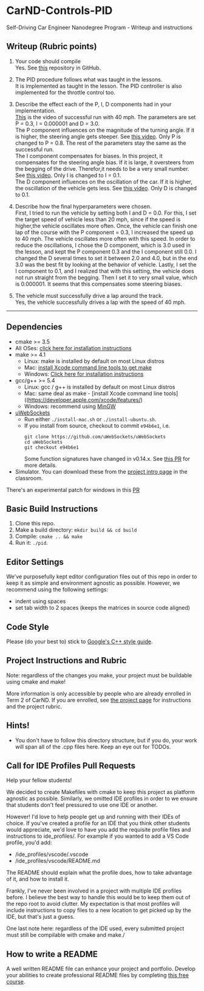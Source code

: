 # CarND-Controls-PID
Self-Driving Car Engineer Nanodegree Program - Writeup and instructions

## Writeup (Rubric points)

1. Your code should compile  
Yes. See [this](https://github.com/smashkoala/CarND-PID-Control-Project) repository in GitHub.

2. The PID procedure follows what was taught in the lessons.  
It is implemented as taught in the lesson.
The PID controller is also implemented for the throttle control too.

3. Describe the effect each of the P, I, D components had in your implementation.   
[This](https://github.com/smashkoala/CarND-PID-Control-Project/blob/master/OK_param.mov) is the video of successful run with 40 mph. The parameters are set P = 0.3, I = 0.000001 and D = 3.0.  
The P component influences on the magnitude of the turning angle. If it is higher, the steering angle gets steeper.  See [this video](https://github.com/smashkoala/CarND-PID-Control-Project/blob/master/P_param.mov). Only P is changed to P = 0.8. The rest of the parameters stay the same as the successful run.  
The I component compensates for biases. In this project, it compensates for the steering angle bias. If it is large, it oversteers from the begging of the drive. Therefor,it needs to be a very small number. See [this video](https://github.com/smashkoala/CarND-PID-Control-Project/blob/master/I_param.mov). Only I is changed to I = 0.1.  
The D component influences on the oscillation of the car. If it is higher, the oscillation of the vehicle gets less. See [this video](https://github.com/smashkoala/CarND-PID-Control-Project/blob/master/D_param.mov). Only D is changed to 0.1.  

4. Describe how the final hyperparameters were chosen.  
First, I tried to run the vehicle by setting both I and D = 0.0. For this, I set
the target speed of vehicle less than 20 mph, since if the speed is higher,the vehicle oscillates more often. Once, the vehicle can finish one lap of the course with the P component = 0.3, I increased the speed up to 40 mph. The vehicle oscillates more often with this speed. In order to reduce the oscillations, I chose the D component, which is 3.0 used in the lesson, and kept the P component 0.3 and the I component still 0.0. I changed the D several times to set it between
2.0 and 4.0, but in the end 3.0 was the best fit by looking at the behavior of
vehicle.
Lastly, I set the I component to 0.1, and I realized that with this setting,
the vehicle does not run straight from the begging. Then I set it to very small
value, which is 0.000001. It seems that this compensates some steering biases.

5. The vehicle must successfully drive a lap around the track.  
Yes, the vehicle successfully drives a lap with the speed of 40 mph.

---

## Dependencies

* cmake >= 3.5
 * All OSes: [click here for installation instructions](https://cmake.org/install/)
* make >= 4.1
  * Linux: make is installed by default on most Linux distros
  * Mac: [install Xcode command line tools to get make](https://developer.apple.com/xcode/features/)
  * Windows: [Click here for installation instructions](http://gnuwin32.sourceforge.net/packages/make.htm)
* gcc/g++ >= 5.4
  * Linux: gcc / g++ is installed by default on most Linux distros
  * Mac: same deal as make - [install Xcode command line tools]((https://developer.apple.com/xcode/features/)
  * Windows: recommend using [MinGW](http://www.mingw.org/)
* [uWebSockets](https://github.com/uWebSockets/uWebSockets)
  * Run either `./install-mac.sh` or `./install-ubuntu.sh`.
  * If you install from source, checkout to commit `e94b6e1`, i.e.
    ```
    git clone https://github.com/uWebSockets/uWebSockets
    cd uWebSockets
    git checkout e94b6e1
    ```
    Some function signatures have changed in v0.14.x. See [this PR](https://github.com/udacity/CarND-MPC-Project/pull/3) for more details.
* Simulator. You can download these from the [project intro page](https://github.com/udacity/self-driving-car-sim/releases) in the classroom.

There's an experimental patch for windows in this [PR](https://github.com/udacity/CarND-PID-Control-Project/pull/3)

## Basic Build Instructions

1. Clone this repo.
2. Make a build directory: `mkdir build && cd build`
3. Compile: `cmake .. && make`
4. Run it: `./pid`.

## Editor Settings

We've purposefully kept editor configuration files out of this repo in order to
keep it as simple and environment agnostic as possible. However, we recommend
using the following settings:

* indent using spaces
* set tab width to 2 spaces (keeps the matrices in source code aligned)

## Code Style

Please (do your best to) stick to [Google's C++ style guide](https://google.github.io/styleguide/cppguide.html).

## Project Instructions and Rubric

Note: regardless of the changes you make, your project must be buildable using
cmake and make!

More information is only accessible by people who are already enrolled in Term 2
of CarND. If you are enrolled, see [the project page](https://classroom.udacity.com/nanodegrees/nd013/parts/40f38239-66b6-46ec-ae68-03afd8a601c8/modules/f1820894-8322-4bb3-81aa-b26b3c6dcbaf/lessons/e8235395-22dd-4b87-88e0-d108c5e5bbf4/concepts/6a4d8d42-6a04-4aa6-b284-1697c0fd6562)
for instructions and the project rubric.

## Hints!

* You don't have to follow this directory structure, but if you do, your work
  will span all of the .cpp files here. Keep an eye out for TODOs.

## Call for IDE Profiles Pull Requests

Help your fellow students!

We decided to create Makefiles with cmake to keep this project as platform
agnostic as possible. Similarly, we omitted IDE profiles in order to we ensure
that students don't feel pressured to use one IDE or another.

However! I'd love to help people get up and running with their IDEs of choice.
If you've created a profile for an IDE that you think other students would
appreciate, we'd love to have you add the requisite profile files and
instructions to ide_profiles/. For example if you wanted to add a VS Code
profile, you'd add:

* /ide_profiles/vscode/.vscode
* /ide_profiles/vscode/README.md

The README should explain what the profile does, how to take advantage of it,
and how to install it.

Frankly, I've never been involved in a project with multiple IDE profiles
before. I believe the best way to handle this would be to keep them out of the
repo root to avoid clutter. My expectation is that most profiles will include
instructions to copy files to a new location to get picked up by the IDE, but
that's just a guess.

One last note here: regardless of the IDE used, every submitted project must
still be compilable with cmake and make./

## How to write a README
A well written README file can enhance your project and portfolio.  Develop your abilities to create professional README files by completing [this free course](https://www.udacity.com/course/writing-readmes--ud777).
